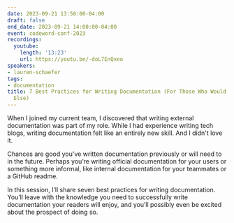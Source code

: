 ```yaml
---
date: 2023-09-21 13:50:00-04:00
draft: false
end_date: 2023-09-21 14:00:00-04:00
event: codeword-conf-2023
recordings:
  youtube:
    length: '13:23'
    url: https://youtu.be/-doL7EnQxeo
speakers:
- lauren-schaefer
tags:
- documentation
title: 7 Best Practices for Writing Documentation (For Those Who Would Rather Do Anything
  Else)
---
```



When I joined my current team, I discovered that writing external documentation was part of my role. While I had experience writing tech blogs, writing documentation felt like an entirely new skill. And I didn't love it.

Chances are good you've written documentation previously or will need to in the future. Perhaps you’re writing official documentation for your users or something more informal, like internal documentation for your teammates or a GitHub readme.

In this session, I’ll share seven best practices for writing documentation. You’ll leave with the knowledge you need to successfully write documentation your readers will enjoy, and you’ll possibly even be excited about the prospect of doing so.
